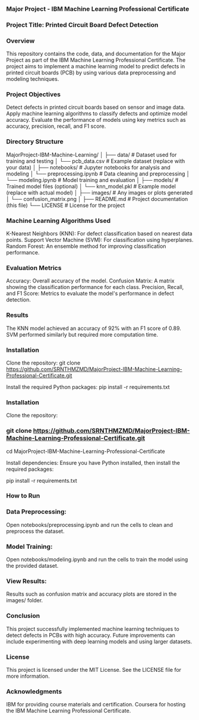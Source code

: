 ### Major Project - IBM Machine Learning Professional Certificate

### Project Title: Printed Circuit Board Defect Detection
### Overview
This repository contains the code, data, and documentation for the Major Project as part of the IBM Machine Learning Professional Certificate. The project aims to implement a machine learning model to predict defects in printed circuit boards (PCB) by using various data preprocessing and modeling techniques.

### Project Objectives
Detect defects in printed circuit boards based on sensor and image data.
Apply machine learning algorithms to classify defects and optimize model accuracy.
Evaluate the performance of models using key metrics such as accuracy, precision, recall, and F1 score.

### Directory Structure

MajorProject-IBM-Machine-Learning/
│
├── data/                  # Dataset used for training and testing
│   └── pcb_data.csv        # Example dataset (replace with your data)
│
├── notebooks/              # Jupyter notebooks for analysis and modeling
│   └── preprocessing.ipynb # Data cleaning and preprocessing
│   └── modeling.ipynb      # Model training and evaluation
│
├── models/                 # Trained model files (optional)
│   └── knn_model.pkl       # Example model (replace with actual model)
│
├── images/                 # Any images or plots generated
│   └── confusion_matrix.png
│
├── README.md               # Project documentation (this file)
└── LICENSE                 # License for the project

### Machine Learning Algorithms Used
K-Nearest Neighbors (KNN): For defect classification based on nearest data points.
Support Vector Machine (SVM): For classification using hyperplanes.
Random Forest: An ensemble method for improving classification performance.

### Evaluation Metrics
Accuracy: Overall accuracy of the model.
Confusion Matrix: A matrix showing the classification performance for each class.
Precision, Recall, and F1 Score: Metrics to evaluate the model's performance in defect detection.

### Results
The KNN model achieved an accuracy of 92% with an F1 score of 0.89.
SVM performed similarly but required more computation time.

### Installation
Clone the repository:
git clone https://github.com/SRNTHMZMD/MajorProject-IBM-Machine-Learning-Professional-Certificate.git

Install the required Python packages:
pip install -r requirements.txt

### Installation
Clone the repository:

### git clone https://github.com/SRNTHMZMD/MajorProject-IBM-Machine-Learning-Professional-Certificate.git
cd MajorProject-IBM-Machine-Learning-Professional-Certificate

Install dependencies: Ensure you have Python installed, then install the required packages:

pip install -r requirements.txt

### How to Run

### Data Preprocessing:

Open notebooks/preprocessing.ipynb and run the cells to clean and preprocess the dataset.

### Model Training:

Open notebooks/modeling.ipynb and run the cells to train the model using the provided dataset.

### View Results:

Results such as confusion matrix and accuracy plots are stored in the images/ folder.


### Conclusion
This project successfully implemented machine learning techniques to detect defects in PCBs with high accuracy. Future improvements can include experimenting with deep learning models and using larger datasets.

### License
This project is licensed under the MIT License. See the LICENSE file for more information.

### Acknowledgments
IBM for providing course materials and certification.
Coursera for hosting the IBM Machine Learning Professional Certificate.
